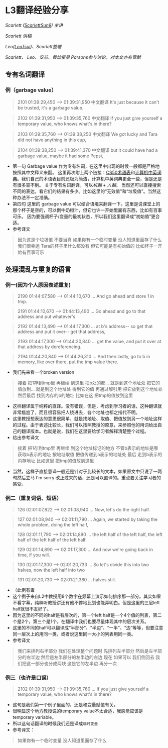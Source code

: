 # L3翻译经验分享

_Scarlett ([ScarlettSun9](https://github.com/ScarlettSun9)) 主讲_

_Scarlett 供稿_

_Leo([LeoTsui](https://www.github.com/LeoTsui))、Scarlett整理_

_Scarlett、 Leo、安芯、黄灿星星 Parsons参与讨论，对本文亦有贡献_


## 专有名词翻译

### 例（garbage value）

> 2101
01:39:29,450 --> 01:39:31,950
中文翻译
It's just because it can't be trusted, it's a garbage value.

> 2102
01:39:31,950 --> 01:39:35,760
中文翻译
If you just give yourself a temporary value, who knows what's in there?

> 2103
01:39:35,760 --> 01:39:38,250
中文翻译
We got lucky and Tara did not have anything in this cup,

> 2104
01:39:38,250 --> 01:39:41,370
中文翻译
but it could have had a garbage value, maybe it had some Pepsi,


* 第一句
Garbage value 作为专有名词，在这里中出现的时候一般都是严格地按照其中文释义来翻。
这里再次附上两个链接：[CS50术语表](https://github.com/athena-xcy/CS50-Study-Group/blob/master/translation-group/Glossary.md)和[计算机中英词典](https://github.com/athena-xcy/CS50-Study-Group/blob/master/translation-group/cs-dictionary.textile)。我们自己的术语表目前还极为简洁，计算机中英词典更全一些，但是还是有很多查不到。
关于专有名词翻译，可以*机翻 + 人翻*。
当然还可以直接搜索不同的表达，看它们的结果有多少。比如这里的“无效值”和“垃圾值”。当然这种办法不一定准确。
* 第四句
这里的 garbage value 可以结合语境来翻译一下。这里是说课堂上的那个杯子是空的，可以倒牛奶橙汁，但它也许一开始里面有东西，比如有百事可乐。
因为要强调杯子/变量的最初状态，所以我们这里翻译成“初始值”更合适。
* 参考译文
> 因为这是个垃圾值 不要当真
如果你有一个临时变量 没人知道里面存了什么
我们很幸运 Tara的杯子里什么都没有
但它可能是有初始值的 比如杯子一开始有百事可乐

## 处理混乱与重复的语言

### 例一(因为个人原因表述重复)
> 2190
01:44:07,580 --> 01:44:10,670
...
And go ahead and store 1 in tmp.

> 2191
01:44:10,670 --> 01:44:13,490
...
Go ahead and go to that address and put whatever's

> 2192
01:44:13,490 --> 01:44:17,300
...
at b's address-- so get that address and put it over-- get that address,

> 2193
01:44:17,300 --> 01:44:20,840
...
get the value, and put it over at that address by dereferencing.

> 2194
01:44:20,840 --> 01:44:26,310
...
And then lastly, go to b in memory, like over there, put the tmp value there.

* 我们先来看一个broken version

> 接着 把1存到tmp里
再继续 到这里 把b处的都...
就是到这个地址处 把它的值放到...
就是到这个地址处 得到它的值 再通过解引用 把它放到这个地址处
然后最后 找到内存的b的地址 比如在这 把tmp的值放到这里

* 这样翻译属于纯粹的直译。没有错误，但是，考虑到学习者的话，这种翻译就非常尴尬了，而且很容易把人绕进去，各个地址也都之指代不明。
* 这里教授想表达的意思很简单，就是找地址、取值、把值放到另一个地址这样的过程。由于表述比较长，我们可以按照教授的原意，来参照他的用词给出自己的翻译版本。也就是说，我们在这里要给学习者解释清楚整个过程。
* 给出参考译文

> 接着 把1存到tmp里
再继续 到这个地址标记的地方
不管b表示的地址是哪 获取b表示的地址
按地址取值 把值传递到a表示的地址处
最后 走到b表示的内存地址 比如这里 把tmp的值放到这里

* 当然，这样子直接意译一般还是针对于比较长的文本，如果原文中只说了一两句然后立马 I'm sorry 改正过来的话，还是可以直译的。重点要关注学习者的感受。

### 例二（重复词语、短语）

> 126
02:01:07,822 --> 02:01:08,940
...
Now, let's do the right half.

> 127
02:01:08,940 --> 02:01:11,790
...
Again, we started by taking the whole problem, doing the left half,

> 128
02:01:11,790 --> 02:01:14,890
...
the left half of the left half, the left half of the left half of the left half.

> 129
02:01:14,890 --> 02:01:17,300
...
And now we're going back in time, if you will.

> 130
02:01:17,300 --> 02:01:20,733
...
So let's divide this into two halves, now the left half into two

> 131
02:01:20,730 --> 02:01:21,380
...
halves still.

* （此例有毒
* 这个例子来自L2中教授用8个数字在频幕上演示如何排序那一部分。其实如果不看字幕，纯粹听教授讲还有他不停地比划也能弄明白。但是这里的三层left half就很不友好了。
* 因为这里的不同的half是有层次的，第一个left half是一个4个值的列表，第二个是2个，第三个是1个。在翻译中我们也要尽量体现其中的层次关系。
* 这里的不同的half可以翻译成“半部分”、“半边”、“一半”、“边”等等，但要注意同一层次上的用同一类，或者说这里同一大小的列表用同一类。
* 参考译文

> 我们来排列右半部分
我们在处理整个问题时 先排列左半部分
然后是左半部分的左半边 然后是左半部分的左半边的左边
现在 如果可以 我们倒回去
我们把这一部分也分成两块 这是它的左半边
再分一次

### 例三（也许是口误）

> 2102
01:39:31,950 --> 01:39:35,760
...
If you just give yourself a temporary value, who knows what's in there?

* 这句是我们第一个例子里面的，还是和变量赋值有关。
* 很明显这个地方教授说的temporary value不太合适，我感觉应该是 temporary variable。
* 所以这句话翻译的时候我们还是译成`临时变量`
* 参考译文：

> 如果你有一个临时变量 没人知道里面存了什么
